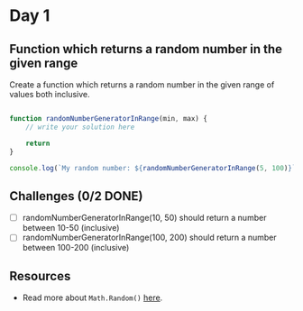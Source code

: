 # Day 1

## Function which returns a random number in the given range

Create a function which returns a random number in the given range of values both inclusive.

```javascript

function randomNumberGeneratorInRange(min, max) {
	// write your solution here

	return
}

console.log(`My random number: ${randomNumberGeneratorInRange(5, 100)}`)

```

## Challenges (0/2 DONE)

- [ ] randomNumberGeneratorInRange(10, 50) should return a number between 10-50 (inclusive)
- [ ] randomNumberGeneratorInRange(100, 200) should return a number between 100-200 (inclusive)

## Resources

- Read more about `Math.Random()` [here](https://developer.mozilla.org/en-US/docs/Web/JavaScript/Reference/Global_Objects/Math/random).

